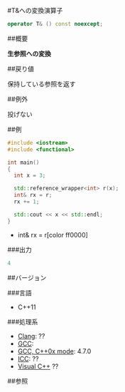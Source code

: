 #T&への変換演算子
```cpp
operator T& () const noexcept;
```

##概要

<b>生参照への変換</b>


##戻り値

保持している参照を返す



##例外

投げない


##例

```cpp
#include <iostream>
#include <functional>

int main()
{
  int x = 3;

  std::reference_wrapper<int> r(x);
  int& rx = r;
  rx += 1;

  std::cout << x << std::endl;
}
```
* int& rx = r[color ff0000]

###出力

```cpp
4
```

##バージョン


###言語


- C++11



###処理系

- [Clang](/implementation#clang.md): ??
- [GCC](/implementation#gcc.md): 
- [GCC, C++0x mode](/implementation#gcc.md): 4.7.0
- [ICC](/implementation#icc.md): ??
- [Visual C++](/implementation#visual_cpp.md) ??



##参照


